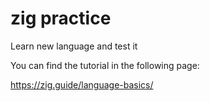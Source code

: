 # zig practice

Learn new language and test it

You can find the tutorial in the following page:

https://zig.guide/language-basics/
